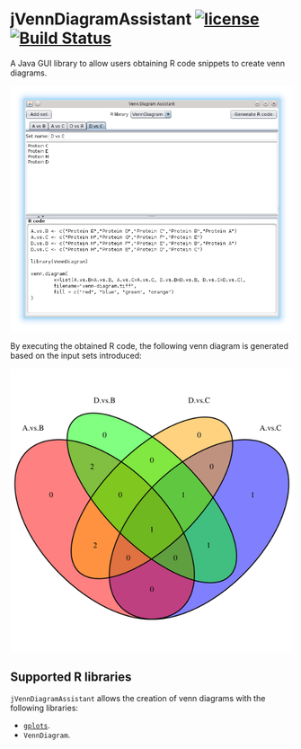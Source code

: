# jVennDiagramAssistant [![license](https://img.shields.io/github/license/mashape/apistatus.svg?maxAge=2592000?style=plastic)]() [![Build Status](https://travis-ci.org/hlfernandez/jVennDiagramAssistant.svg?branch=master)](https://travis-ci.org/hlfernandez/jVennDiagramAssistant)
A Java GUI library to allow users obtaining R code snippets to create venn diagrams.

![Screenshot](https://raw.githubusercontent.com/hlfernandez/jVennDiagramAssistant/master/screenshots/screenshot.png)

By executing the obtained R code, the following venn diagram is generated based on the input sets introduced:

![Venn Diagram](https://raw.githubusercontent.com/hlfernandez/jVennDiagramAssistant/master/screenshots/venn-diagram.png)

## Supported R libraries
`jVennDiagramAssistant` allows the creation of venn diagrams with the following libraries:
- [`gplots`](https://cran.r-project.org/web/packages/gplots/index.html).
- `VennDiagram`.